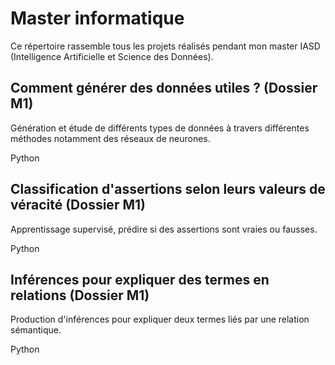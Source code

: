 # Master informatique 


Ce répertoire rassemble tous les projets réalisés pendant mon master IASD (Intelligence Artificielle et Science des Données). 


## Comment générer des données utiles ? (Dossier M1)


Génération et étude de différents types de données à travers différentes méthodes notamment des réseaux de neurones.


Python



## Classification d'assertions selon leurs valeurs de véracité (Dossier M1)


Apprentissage supervisé, prédire si des assertions sont vraies ou fausses.


Python 


## Inférences pour expliquer des termes en relations (Dossier M1)


Production d'inférences pour expliquer deux termes liés par une relation sémantique.


Python
